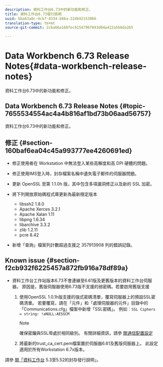 ```yaml
---
description: 資料工作台6.73中的新功能和修正。
title: 資料工作台6.73發行說明
uuid: bba63a8c-9cb7-4334-b66a-22db92153066
translation-type: tm+mt
source-git-commit: 2cba66a160fec9154796f093d04a422a5b0da265

---
```



# Data Workbench 6.73 Release Notes{#data-workbench-release-notes}

資料工作台6.73中的新功能和修正。

## Data Workbench 6.73 Release Notes {#topic-7655534554ac4a4b816af1bd73b06aad56757}

資料工作台6.73中的新功能和修正。

## 修正 {#section-160baf6ea04c45a993777ee4260691ed}

* 修正使用者在 Workstation 中無法登入某些高解度和高 DPI 硬體的問題。
* 修正使用IMS登入時，封存檔案名稱中遺失電子郵件的伺服器問題。
* 更新 OpenSSL 至第 1.1.0h 版，其中包含多項漏洞修正以及新的 SSL 加密。
* 將下列開放原始碼程式庫更新為最新穩定版本

   * libssh2 1.8.0
   * Apache Xerces 3.2.1
   * Apache Xalan 1.11
   * libpng 1.6.34
   * libarchive 3.3.2
   * zlib 1.2.11
   * pcre 8.42

* 新增「查詢」檔案列計數超過支援之 357913908 列的錯誤記錄。

## Known issue {#section-f2cb932f6225457a872fb916a78df89a}

* 資料工作台工作站版本6.73不會連線至6.61版及更舊版本的資料工作台伺服器。 原因是，舊版伺服器使用6.73版不支援的弱密碼。若要啟用舊版支援

   1. 使用OpenSSL 1.0.1h版支援的強式密碼清單，覆寫伺服器上的預設SSL密碼清單。 若要覆寫，請在「元件」和「處理伺服器的元件」目錄中的「Communications.cfg」檔案中新增「SSL密碼」。 例如︰`SSL Ciphers = string: !aNULL:AESGCM`

      >[!NOTE]
      >
      >確保密鑰與SSL埠處於相同級別。 有關詳細資訊，請參 [閱通信配置設定](https://docs.adobe.com/content/help/en/data-workbench/using/server-admin-install/config-settings/c-comm-cfg-stgs.html)

   1. 將最新的trust_ca_cert.pem檔案置於伺服器6.61及舊版伺服器上。 此設定適用於所有Workstation 6.7x版本。

請參 [閱「資料工作台](https://docs.adobe.com/content/help/en/data-workbench/using/release-notes/release-notes.html) 5.3至5.52的封存發行說明」。

